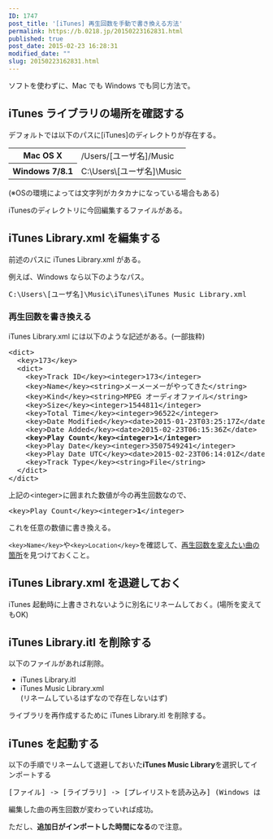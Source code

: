 ```yaml
---
ID: 1747
post_title: '[iTunes] 再生回数を手動で書き換える方法'
permalink: https://b.0218.jp/20150223162831.html
published: true
post_date: 2015-02-23 16:28:31
modified_date: ""
slug: 20150223162831.html
---
```

ソフトを使わずに、Mac でも Windows でも同じ方法で。
<!--more-->
<h2>iTunes ライブラリの場所を確認する</h2>
デフォルトでは以下のパスに[iTunes]のディレクトりが存在する。
<table>
<tr><th>Mac OS X</th><td>/Users/[ユーザ名]/Music</td></tr>
<tr><th>Windows 7/8.1</th><td>C:\Users\[ユーザ名]\Music</td></tr>
</table>
<span class="text-muted">(※OSの環境によっては文字列がカタカナになっている場合もある)</span>

iTunesのディレクトリに今回編集するファイルがある。

<h2>iTunes Library.xml を編集する</h2>
前述のパスに iTunes Library.xml がある。

例えば、Windows なら以下のようなパス。
<pre>C:\Users\[ユーザ名]\Music\iTunes\iTunes Music Library.xml</pre>

<h3>再生回数を書き換える</h3>
iTunes Library.xml には以下のような記述がある。(一部抜粋)
<pre class="prettyprint lang-xml">&lt;dict&gt;
  &lt;key&gt;173&lt;/key&gt;
  &lt;dict&gt;
    &lt;key&gt;Track ID&lt;/key&gt;&lt;integer&gt;173&lt;/integer&gt;
    &lt;key&gt;Name&lt;/key&gt;&lt;string&gt;メーメーメーがやってきた&lt;/string&gt;
    &lt;key&gt;Kind&lt;/key&gt;&lt;string&gt;MPEG オーディオファイル&lt;/string&gt;
    &lt;key&gt;Size&lt;/key&gt;&lt;integer&gt;1544811&lt;/integer&gt;
    &lt;key&gt;Total Time&lt;/key&gt;&lt;integer&gt;96522&lt;/integer&gt;
    &lt;key&gt;Date Modified&lt;/key&gt;&lt;date&gt;2015-01-23T03:25:17Z&lt;/date&gt;
    &lt;key&gt;Date Added&lt;/key&gt;&lt;date&gt;2015-02-23T06:15:36Z&lt;/date&gt;
    <b>&lt;key&gt;Play Count&lt;/key&gt;&lt;integer&gt;<span class="text-danger">1</span>&lt;/integer&gt;</b>
    &lt;key&gt;Play Date&lt;/key&gt;&lt;integer&gt;3507549241&lt;/integer&gt;
    &lt;key&gt;Play Date UTC&lt;/key&gt;&lt;date&gt;2015-02-23T06:14:01Z&lt;/date&gt;
    &lt;key&gt;Track Type&lt;/key&gt;&lt;string&gt;File&lt;/string&gt;
  &lt;/dict&gt;
&lt;/dict&gt;</pre>

上記の&lt;integer&gt;に囲まれた数値が今の再生回数なので、
<pre>&lt;key&gt;Play Count&lt;/key&gt;&lt;integer&gt;<b>1</b>&lt;/integer&gt;</pre>
これを任意の数値に書き換える。

<code>&lt;key&gt;Name&lt;/key&gt;</code>や<code>&lt;key&gt;Location&lt;/key&gt;</code>を確認して、<u>再生回数を変えたい曲の箇所</u>を見つけておくこと。

<h2>iTunes Library.xml を退避しておく</h2>
iTunes 起動時に上書きされないように別名にリネームしておく。(場所を変えてもOK)

<h2>iTunes Library.itl を削除する</h2>
以下のファイルがあれば削除。
<ul>
 <li>iTunes Library.itl</li>
 <li>iTunes Music Library.xml<br><span class="text-muted">(リネームしているはずなので存在しないはず)</span></li>
</ul>
ライブラリを再作成するために iTunes Library.itl を削除する。

<h2>iTunes を起動する</h2>
以下の手順でリネームして退避しておいた<b>iTunes Music Library</b>を選択してインポートする
<pre>[ファイル] -> [ライブラリ] -> [プレイリストを読み込み] (Windows は [プレイリストをインポート])</pre>

編集した曲の再生回数が変わっていれば成功。

ただし、<strong>追加日がインポートした時間になる</strong>ので注意。